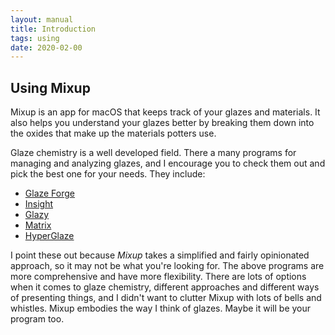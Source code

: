 ```yaml
---
layout: manual
title: Introduction
tags: using
date: 2020-02-00
---
```

## Using Mixup

Mixup is an app for macOS that keeps track of your glazes and materials. 
It also helps you understand your glazes better by breaking 
them down into the oxides that make up the materials potters use.

Glaze chemistry is a well developed field.
There a many programs for managing and analyzing glazes, 
and I encourage you to check them out and pick 
the best one for your needs. They include:
- [Glaze Forge](https://glazeforge.com)
- [Insight](https://www.digitalfire.com)
- [Glazy](https://glazy.org)
- [Matrix](http://www.matrix2000.co.nz)
- [HyperGlaze](http://hyperglaze.com)

I point these out because *Mixup* takes a simplified and fairly opinionated approach, 
so it may not be what you're looking for. The above programs are more 
comprehensive and have more flexibility.
There are lots of options when it comes to glaze chemistry, 
different approaches and
different ways of presenting
things, and I didn't want to clutter Mixup with lots of bells and whistles. 
Mixup embodies the way I think of glazes.
Maybe it will be your program too.